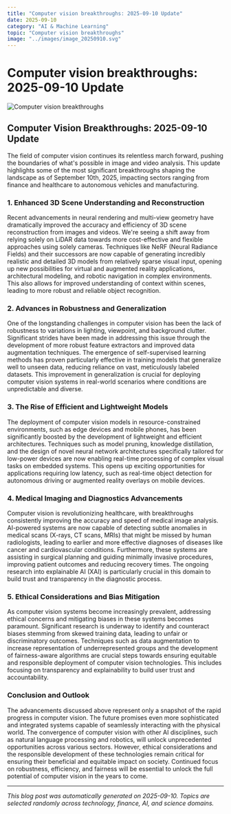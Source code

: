 ```yaml
---
title: "Computer vision breakthroughs: 2025-09-10 Update"
date: 2025-09-10
category: "AI & Machine Learning"
topic: "Computer vision breakthroughs"
image: "../images/image_20250910.svg"
---
```


# Computer vision breakthroughs: 2025-09-10 Update

![Computer vision breakthroughs](../images/image_20250910.svg)

## Computer Vision Breakthroughs: 2025-09-10 Update

The field of computer vision continues its relentless march forward, pushing the boundaries of what's possible in image and video analysis.  This update highlights some of the most significant breakthroughs shaping the landscape as of September 10th, 2025, impacting sectors ranging from finance and healthcare to autonomous vehicles and manufacturing.


### 1. Enhanced 3D Scene Understanding and Reconstruction

Recent advancements in neural rendering and multi-view geometry have dramatically improved the accuracy and efficiency of 3D scene reconstruction from images and videos.  We're seeing a shift away from relying solely on LiDAR data towards more cost-effective and flexible approaches using solely cameras.  Techniques like NeRF (Neural Radiance Fields) and their successors are now capable of generating incredibly realistic and detailed 3D models from relatively sparse visual input, opening up new possibilities for virtual and augmented reality applications, architectural modeling, and robotic navigation in complex environments. This also allows for improved understanding of context within scenes, leading to more robust and reliable object recognition.


### 2.  Advances in Robustness and Generalization

One of the longstanding challenges in computer vision has been the lack of robustness to variations in lighting, viewpoint, and background clutter.  Significant strides have been made in addressing this issue through the development of more robust feature extractors and improved data augmentation techniques.  The emergence of self-supervised learning methods has proven particularly effective in training models that generalize well to unseen data, reducing reliance on vast, meticulously labeled datasets. This improvement in generalization is crucial for deploying computer vision systems in real-world scenarios where conditions are unpredictable and diverse.


### 3.  The Rise of Efficient and Lightweight Models

The deployment of computer vision models in resource-constrained environments, such as edge devices and mobile phones, has been significantly boosted by the development of lightweight and efficient architectures.  Techniques such as model pruning, knowledge distillation, and the design of novel neural network architectures specifically tailored for low-power devices are now enabling real-time processing of complex visual tasks on embedded systems.  This opens up exciting opportunities for applications requiring low latency, such as real-time object detection for autonomous driving or augmented reality overlays on mobile devices.


### 4.  Medical Imaging and Diagnostics Advancements

Computer vision is revolutionizing healthcare, with breakthroughs consistently improving the accuracy and speed of medical image analysis.  AI-powered systems are now capable of detecting subtle anomalies in medical scans (X-rays, CT scans, MRIs) that might be missed by human radiologists, leading to earlier and more effective diagnoses of diseases like cancer and cardiovascular conditions.  Furthermore, these systems are assisting in surgical planning and guiding minimally invasive procedures, improving patient outcomes and reducing recovery times.  The ongoing research into explainable AI (XAI) is particularly crucial in this domain to build trust and transparency in the diagnostic process.


### 5.  Ethical Considerations and Bias Mitigation

As computer vision systems become increasingly prevalent, addressing ethical concerns and mitigating biases in these systems becomes paramount.  Significant research is underway to identify and counteract biases stemming from skewed training data, leading to unfair or discriminatory outcomes.  Techniques such as data augmentation to increase representation of underrepresented groups and the development of fairness-aware algorithms are crucial steps towards ensuring equitable and responsible deployment of computer vision technologies. This includes focusing on transparency and explainability to build user trust and accountability.


### Conclusion and Outlook

The advancements discussed above represent only a snapshot of the rapid progress in computer vision.  The future promises even more sophisticated and integrated systems capable of seamlessly interacting with the physical world.  The convergence of computer vision with other AI disciplines, such as natural language processing and robotics, will unlock unprecedented opportunities across various sectors.  However, ethical considerations and the responsible development of these technologies remain critical for ensuring their beneficial and equitable impact on society.  Continued focus on robustness, efficiency, and fairness will be essential to unlock the full potential of computer vision in the years to come.


---
*This blog post was automatically generated on 2025-09-10. Topics are selected randomly across technology, finance, AI, and science domains.*
